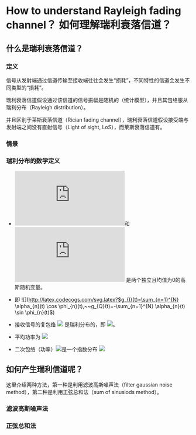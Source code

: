

# How to understand Rayleigh fading channel？ 如何理解瑞利衰落信道？

## 什么是瑞利衰落信道？
### 定义
信号从发射端通过信道传输至接收端往往会发生“损耗”，不同特性的信道会发生不同类型的“损耗”。

瑞利衰落信道假设通过该信道的信号振幅是随机的（统计模型），并且其包络服从瑞利分布（Rayleigh distribution）。

并且区别于莱斯衰落信道（Rician fading channel），瑞利衰落信道假设接受端与发射端之间没有直射信号（Light of sight, LoS），而莱斯衰落信道有。

### 情景

### 瑞利分布的数学定义

* ![](http://latex.codecogs.com/svg.latex?g_I(t))和 ![](http://latex.codecogs.com/svg.latex?g_Q(t)) 是两个独立且均值为0的高斯随机变量。

* 即 ![](http://latex.codecogs.com/svg.latex?$g_{I}(t)=\sum_{n=1}^{N} \alpha_{n}(t) \cos \phi_{n}(t),~~g_{Q}(t)=-\sum_{n=1}^{N} \alpha_{n}(t) \sin \phi_{n}(t)$)

* 接收信号的复包络 ![](http://latex.codecogs.com/svg.latex?\alpha(t)=|g(t)|) 是瑞利分布的，即 ![](http://latex.codecogs.com/svg.latex?p_{\alpha}(x)=\frac{x}{\sigma^{x}}exp(-\frac{x^2}{2\sigma^2}),x\geq0)。

* 平均功率为 ![](http://latex.codecogs.com/svg.latex?E[\alpha^2]=\Omega_p=2\sigma^2)

* 二次包络（功率）![](http://latex.codecogs.com/svg.latex?\alpha(t)^2=|g(t)|^2)是一个指数分布 ![](http://latex.codecogs.com/svg.latex?\frac{1}{\Omega_p}exp[-\frac{x}{\Omega}] )

## 如何产生瑞利信道呢？

这里介绍两种方法，第一种是利用滤波高斯噪声法（filter gaussian noise method），第二种是利用正弦总和法（sum of sinusiods method）。

### 滤波高斯噪声法


### 正弦总和法


